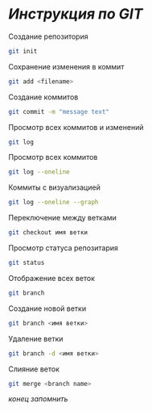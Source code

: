 # *Инструкция по GIT*

Создание репозитория
```sh
git init
```
Сохранение изменения в коммит
```sh
git add <filename>
```
Создание коммитов
```sh
git commit -m "message text"
```
Просмотр всех коммитов и изменений
```sh
git log
```
Просмотр всех коммитов
```sh
git log --oneline
```
Коммиты с визуализацией
```sh
git log --oneline --graph
```
 Переключение между ветками
```sh
git checkout имя ветки
```
Просмотр статуса репозитария
```sh
git status
```
Отображение всех веток
```sh
git branch
```
Создание новой ветки
```sh
git branch <имя ветки>
```
Удаление ветки
```sh
git branch -d <имя ветки>
```
Слияние веток
```sh
git merge <branch name>
```

*конец
запомнить*